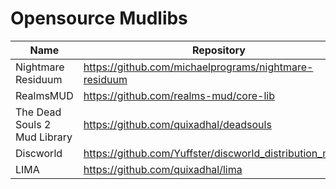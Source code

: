 # Opensource Mudlibs

| Name | Repository |
| --- | --- |
| Nightmare Residuum | https://github.com/michaelprograms/nightmare-residuum |
| RealmsMUD | https://github.com/realms-mud/core-lib |
| The Dead Souls 2 Mud Library | https://github.com/quixadhal/deadsouls |
| Discworld | https://github.com/Yuffster/discworld_distribution_mudlib |
| LIMA | https://github.com/quixadhal/lima |
